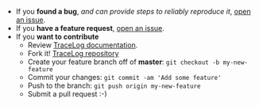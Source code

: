 
- If you **found a bug**, _and can provide steps to reliably reproduce it_, [open an issue](https://github.com/tonystone/tracelog/issues).
- If you **have a feature request**, [open an issue](https://github.com/tonystone/tracelog/issues).
- If you **want to contribute**
   - Review [TraceLog documentation](https://tonystone.io/tracelog).
   - Fork it! [TraceLog repository](https://github.com/tonystone/tracelog)
   - Create your feature branch off of **master**: `git checkout -b my-new-feature`
   - Commit your changes: `git commit -am 'Add some feature'`
   - Push to the branch: `git push origin my-new-feature`
   - Submit a pull request :-)
